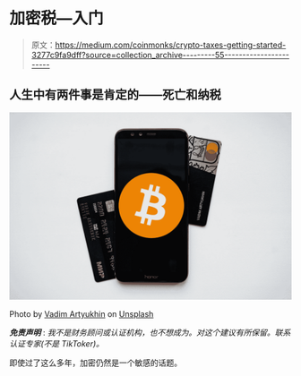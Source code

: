 # 加密税—入门

> 原文：<https://medium.com/coinmonks/crypto-taxes-getting-started-3277c9fa9dff?source=collection_archive---------55----------------------->

## 人生中有两件事是肯定的——死亡和纳税

![](img/87078aaf1563eab99edf4afb229d734e.png)

Photo by [Vadim Artyukhin](https://unsplash.com/@vademann?utm_source=medium&utm_medium=referral) on [Unsplash](https://unsplash.com?utm_source=medium&utm_medium=referral)

***免责声明*** : *我不是财务顾问或认证机构，也不想成为。对这个建议有所保留。联系认证专家(不是 TikToker)。*

即使过了这么多年，加密仍然是一个敏感的话题。